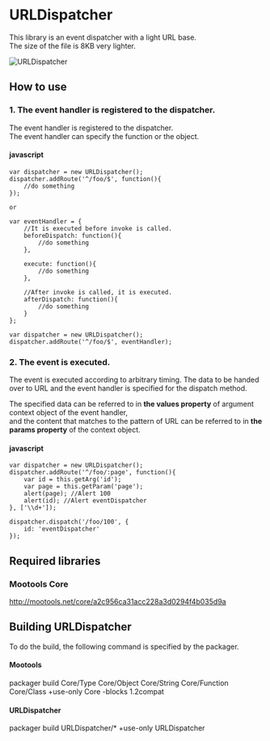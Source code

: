 URLDispatcher
====================================

This library is an event dispatcher with a light URL base.  
The size of the file is 8KB very lighter.

![URLDispatcher](http://holyshared.github.com/URLDispatcher/icon.png "URLDispatcher")

How to use
------------------------------------------------------------------------

### 1. The event handler is registered to the dispatcher.

The event handler is registered to the dispatcher.  
The event handler can specify the function or the object. 

#### javascript
	var dispatcher = new URLDispatcher();
	dispatcher.addRoute('^/foo/$', function(){
		//do something
	});

	or

	var eventHandler = {
		//It is executed before invoke is called.
		beforeDispatch: function(){
			//do something
		},

		execute: function(){
			//do something
		},

		//After invoke is called, it is executed. 
		afterDispatch: function(){
			//do something
		}
	};

	var dispatcher = new URLDispatcher();
	dispatcher.addRoute('^/foo/$', eventHandler);

### 2. The event is executed.

The event is executed according to arbitrary timing. 
The data to be handed over to URL and the event handler is specified for the dispatch method.

The specified data can be referred to in **the values property** of argument context object of the event handler,  
and the content that matches to the pattern of URL can be referred to in **the params property** of the context object.

#### javascript

	var dispatcher = new URLDispatcher();
	dispatcher.addRoute('^/foo/:page', function(){
		var id = this.getArg('id');
		var page = this.getParam('page');
		alert(page); //Alert 100
		alert(id); //Alert eventDispatcher
	}, ['\\d+']);

	dispatcher.dispatch('/foo/100', {
		id: 'eventDispatcher'
	});

Required libraries
------------------------------------------------------------------------

### Mootools Core
http://mootools.net/core/a2c956ca31acc228a3d0294f4b035d9a

Building URLDispatcher
------------------------------------------------------------------------

To do the build, the following command is specified by the packager.  

#### Mootools
packager build Core/Type Core/Object  Core/String Core/Function Core/Class +use-only Core -blocks 1.2compat

#### URLDispatcher
packager build URLDispatcher/* +use-only URLDispatcher